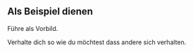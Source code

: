 ## Als Beispiel dienen

Führe als Vorbild.

Verhalte dich so wie du möchtest dass andere sich verhalten.